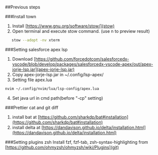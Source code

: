 ##Previous steps

###Install town

1. Install [https://www.gnu.org/software/stow/](stow)
2. Open terminal and execute stow command. (use n to preview result)

```sh
   stow --adopt -nv xterm
```

###Setting salesforce apex lsp

1. Download [https://github.com/forcedotcom/salesforcedx-vscode/blob/develop/packages/salesforcedx-vscode-apex/out/apex-jorje-lsp.jar](apex-jorje-lsp.jar)
2. Copy apex-jorje-lsp.jar in ~/.config/lsp-apex/
3. Setting file apex.lua

```sh
nvim ~/.config/nvim/lua/lsp-config/apex.lua
```

4. Set java url in cmd path(before "-cp" setting)

###Prettier cat and git diff

1. install bat at [https://github.com/sharkdp/bat#installation](https://github.com/sharkdp/bat#installation)
2. install delta at [https://dandavison.github.io/delta/installation.html](https://dandavison.github.io/delta/installation.html)

###Setting plugins zsh
Install fzf, fzf-tab, zsh-syntax-highlighting from [https://github.com/ohmyzsh/ohmyzsh/wiki/Plugins](git)
